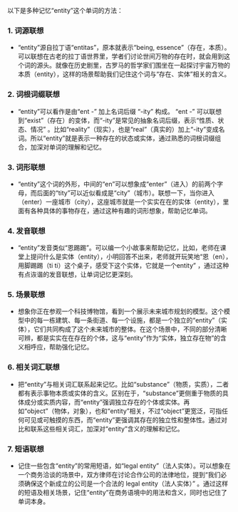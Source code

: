 以下是多种记忆“entity”这个单词的方法：

### 1. 词源联想
 - “entity”源自拉丁语“entitas”，原本就表示“being, essence”（存在，本质）。可以联想在古老的拉丁语世界里，学者们讨论世间万物的存在时，就会用到这个词的源头。就像在历史剧里，古罗马的哲学家们围坐在一起探讨宇宙万物的本质（entity），这样的场景帮助我们记住这个词与“存在、实体”相关的含义。

### 2. 词根词缀联想
 - “entity”可以看作是由“ent -” 加上名词后缀 “-ity” 构成。 “ent -” 可以联想到“exist”（存在）的变体，而“-ity”是常见的抽象名词后缀，表示“性质、状态、情况” 。比如“reality”（现实），也是“real”（真实的）加上“-ity”变成名词。所以“entity”就是表示一种存在的状态或实体，通过熟悉的词根词缀组合，加深对单词的理解和记忆。

### 3. 词形联想
 - “entity”这个词的外形，中间的“en”可以想象成“enter”（进入）的前两个字母，而后面的“tity”可以近似看成是“city”（城市）。联想一下，当你进入（enter）一座城市（city），这座城市就是一个实实在在的实体（entity），里面有各种具体的事物存在，通过这种有趣的词形想象，帮助记忆单词。

### 4. 发音联想
 - “entity”发音类似“恩踢踢”。可以编一个小故事来帮助记忆，比如，老师在课堂上提问什么是实体（entity），小明回答不出来，老师就开玩笑地“恩（en），用脚踢踢（ti ti）这个桌子，感受下这个实体，它就是一个entity” ，通过这种有点诙谐的发音联想，让单词记忆更深刻。

### 5. 场景联想
 - 想象你正在参观一个科技博物馆，看到一个展示未来城市规划的模型。这个模型中的每一栋建筑、每一条街道、每一个设施，都是一个独立的“entity”（实体），它们共同构成了这个未来城市的整体。在这个场景中，不同的部分清晰可辨，都是实实在在存在的个体，这与“entity”作为“实体，独立存在物”的含义相呼应，帮助强化记忆。

### 6. 相关词汇联想
 - 把“entity”与相关词汇联系起来记忆。比如“substance”（物质，实质），二者都有表示事物本质或实体的含义。区别在于，“substance”更侧重于物质的具体成分或实质内容，而“entity”强调独立存在的个体或实体。再如“object”（物体，对象），也和“entity”相关，不过“object”更宽泛，可指任何可见或可触摸的东西，而“entity”更强调其存在的独立性和整体性。通过对比和联系这些相关词汇，加深对“entity”含义的理解和记忆。

### 7. 短语联想
 - 记住一些包含“entity”的常用短语，如“legal entity”（法人实体）。可以想象在一个商务洽谈的场景中，双方律师在讨论合作公司的法律地位，提到“我们必须确保这个新成立的公司是一个合法的 legal entity（法人实体）” 。通过这样的短语及相关场景，记住“entity”在商务语境中的用法和含义，同时也记住了单词本身。 